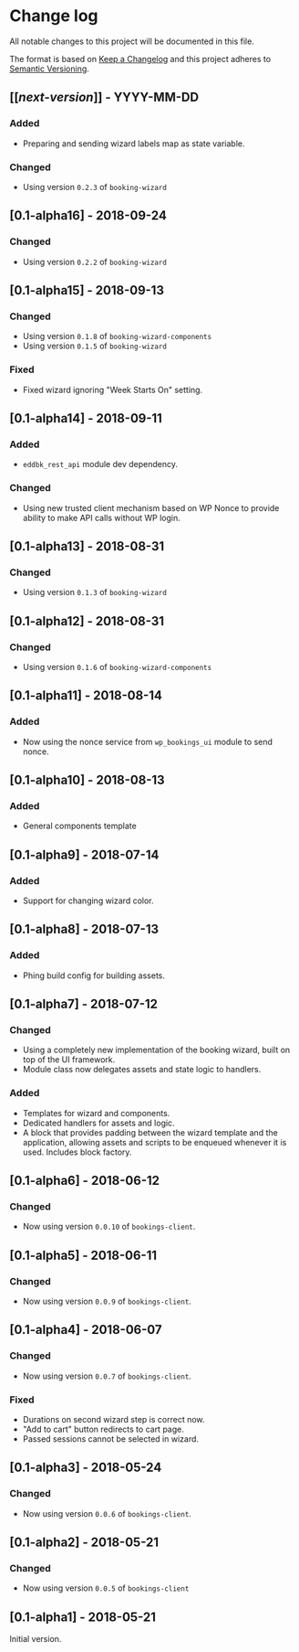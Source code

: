 # Change log
All notable changes to this project will be documented in this file.

The format is based on [Keep a Changelog](http://keepachangelog.com/)
and this project adheres to [Semantic Versioning](http://semver.org/).

## [[*next-version*]] - YYYY-MM-DD
### Added
- Preparing and sending wizard labels map as state variable.

### Changed
- Using version `0.2.3` of `booking-wizard`

## [0.1-alpha16] - 2018-09-24
### Changed
- Using version `0.2.2` of `booking-wizard`

## [0.1-alpha15] - 2018-09-13
### Changed
- Using version `0.1.8` of `booking-wizard-components`
- Using version `0.1.5` of `booking-wizard`

### Fixed
- Fixed wizard ignoring "Week Starts On" setting.

## [0.1-alpha14] - 2018-09-11
### Added
- `eddbk_rest_api` module dev dependency.

### Changed
- Using new trusted client mechanism based on WP Nonce to provide ability to make API calls without WP login. 

## [0.1-alpha13] - 2018-08-31
### Changed
- Using version `0.1.3` of `booking-wizard`

## [0.1-alpha12] - 2018-08-31
### Changed
- Using version `0.1.6` of `booking-wizard-components`

## [0.1-alpha11] - 2018-08-14
### Added
- Now using the nonce service from `wp_bookings_ui` module to send nonce.

## [0.1-alpha10] - 2018-08-13
### Added
- General components template

## [0.1-alpha9] - 2018-07-14
### Added
- Support for changing wizard color.

## [0.1-alpha8] - 2018-07-13
### Added
- Phing build config for building assets.

## [0.1-alpha7] - 2018-07-12
### Changed
- Using a completely new implementation of the booking wizard, built on top of the UI framework.
- Module class now delegates assets and state logic to handlers.

### Added
- Templates for wizard and components.
- Dedicated handlers for assets and logic.
- A block that provides padding between the wizard template and the application, allowing assets and scripts to be enqueued whenever it is used. Includes block factory.

## [0.1-alpha6] - 2018-06-12
### Changed
- Now using version `0.0.10` of `bookings-client`.

## [0.1-alpha5] - 2018-06-11
### Changed 
- Now using version `0.0.9` of `bookings-client`.

## [0.1-alpha4] - 2018-06-07
### Changed 
- Now using version `0.0.7` of `bookings-client`.

### Fixed
- Durations on second wizard step is correct now.
- "Add to cart" button redirects to cart page.
- Passed sessions cannot be selected in wizard.

## [0.1-alpha3] - 2018-05-24
### Changed
- Now using version `0.0.6` of `bookings-client`.

## [0.1-alpha2] - 2018-05-21
### Changed
- Now using version `0.0.5` of `bookings-client`

## [0.1-alpha1] - 2018-05-21
Initial version.
